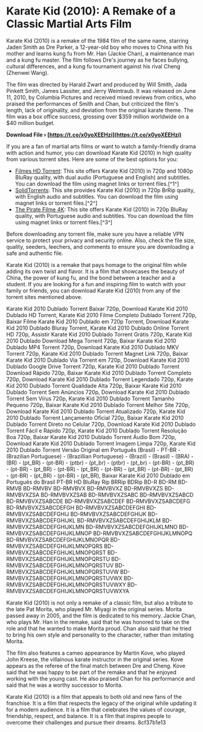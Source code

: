 # Karate Kid (2010): A Remake of a Classic Martial Arts Film
 
Karate Kid (2010) is a remake of the 1984 film of the same name, starring Jaden Smith as Dre Parker, a 12-year-old boy who moves to China with his mother and learns kung fu from Mr. Han (Jackie Chan), a maintenance man and a kung fu master. The film follows Dre's journey as he faces bullying, cultural differences, and a kung fu tournament against his rival Cheng (Zhenwei Wang).
 
The film was directed by Harald Zwart and produced by Will Smith, Jada Pinkett Smith, James Lassiter, and Jerry Weintraub. It was released on June 11, 2010, by Columbia Pictures and received mixed reviews from critics, who praised the performances of Smith and Chan, but criticized the film's length, lack of originality, and deviation from the original karate theme. The film was a box office success, grossing over $359 million worldwide on a $40 million budget.
 
**Download File › [https://t.co/x0yoXEEHzi](https://t.co/x0yoXEEHzi)**


 
If you are a fan of martial arts films or want to watch a family-friendly drama with action and humor, you can download Karate Kid (2010) in high quality from various torrent sites. Here are some of the best options for you:
 
- [Filmes HD Torrent](https://www.filmeshdtorrent.com/karate-kid-2010/): This site offers Karate Kid (2010) in 720p and 1080p BluRay quality, with dual audio (Portuguese and English) and subtitles. You can download the film using magnet links or torrent files.[^1^]
- [SolidTorrents](https://solidtorrents.to/torrents/the-karate-kid-2010-20bd9/5bcd18fb44b97c0ef6cbaae4/): This site provides Karate Kid (2010) in 720p BrRip quality, with English audio and subtitles. You can download the film using magnet links or torrent files.[^2^]
- [The Pirate Filme 4K](https://thepiratefilme4k.tech/karate-kid-2010-bluray-720p-dublado-torrent/): This site offers Karate Kid (2010) in 720p BluRay quality, with Portuguese audio and subtitles. You can download the film using magnet links or torrent files.[^3^]

Before downloading any torrent file, make sure you have a reliable VPN service to protect your privacy and security online. Also, check the file size, quality, seeders, leechers, and comments to ensure you are downloading a safe and authentic file.
 
Karate Kid (2010) is a remake that pays homage to the original film while adding its own twist and flavor. It is a film that showcases the beauty of China, the power of kung fu, and the bond between a teacher and a student. If you are looking for a fun and inspiring film to watch with your family or friends, you can download Karate Kid (2010) from any of the torrent sites mentioned above.
 
Karate Kid 2010 Dublado Torrent Baixar 720p,  Download Karate Kid 2010 Dublado HD Torrent,  Karate Kid 2010 Filme Completo Dublado Torrent 720p,  Baixar Filme Karate Kid 2010 Dublado em 720p Torrent,  Download Karate Kid 2010 Dublado Bluray Torrent,  Karate Kid 2010 Dublado Online Torrent HD 720p,  Assistir Karate Kid 2010 Dublado Torrent Grátis 720p,  Karate Kid 2010 Dublado Download Mega Torrent 720p,  Baixar Karate Kid 2010 Dublado MP4 Torrent 720p,  Download Karate Kid 2010 Dublado MKV Torrent 720p,  Karate Kid 2010 Dublado Torrent Magnet Link 720p,  Baixar Karate Kid 2010 Dublado Via Torrent em 720p,  Download Karate Kid 2010 Dublado Google Drive Torrent 720p,  Karate Kid 2010 Dublado Torrent Download Rápido 720p,  Baixar Karate Kid 2010 Dublado Torrent Completo 720p,  Download Karate Kid 2010 Dublado Torrent Legendado 720p,  Karate Kid 2010 Dublado Torrent Qualidade Alta 720p,  Baixar Karate Kid 2010 Dublado Torrent Sem Anúncios 720p,  Download Karate Kid 2010 Dublado Torrent Sem Vírus 720p,  Karate Kid 2010 Dublado Torrent Tamanho Pequeno 720p,  Baixar Karate Kid 2010 Dublado Torrent Melhor Site 720p,  Download Karate Kid 2010 Dublado Torrent Atualizado 720p,  Karate Kid 2010 Dublado Torrent Lançamento Oficial 720p,  Baixar Karate Kid 2010 Dublado Torrent Direto no Celular 720p,  Download Karate Kid 2010 Dublado Torrent Fácil e Rápido 720p,  Karate Kid 2010 Dublado Torrent Resolução Boa 720p,  Baixar Karate Kid 2010 Dublado Torrent Áudio Bom 720p,  Download Karate Kid 2010 Dublado Torrent Imagem Limpa 720p,  Karate Kid 2010 Dublado Torrent Versão Original em Português (Brasil) - PT-BR - (Brazilian Portuguese) - (Brazillian Portuguese) - (Brazil) - (Brasil) - (BRA) - (BR) - (pt\_BR) - (pt-BR) - (ptbr) - (pt\_br) - (ptbr) - (pt\_br) - (pt-BR) - (pt\_BR) - (pt-BR) - (pt\_BR) - (pt-BR) - (pt\_BR) - (pt-BR) - (pt\_BR) - (pt-BR) - (pt\_BR) - (pt-BR) - (pt\_BR) - (pt-BR) - (pt\_BR),  Baixar Karate Kid 2010 Dublado em Português do Brasil PT-BR HD BluRay Rip BRRip BDRip BD-R BD-RM BD-RMVB BD-RMVBV BD-RMVBVX BD-RMVBVXZ BD-RMVBVXZS BD-RMVBVXZSA BD-RMVBVXZSAB BD-RMVBVXZSABC BD-RMVBVXZSABCD BD-RMVBVXZSABCDE BD-RMVBVXZSABCDEF BD-RMVBVXZSABCDEFG BD-RMVBVXZSABCDEFGH BD-RMVBVXZSABCDEFGHI BD-RMVBVXZSABCDEFGHIJ BD-RMVBVXZSABCDEFGHIJK BD-RMVBVXZSABCDEFGHIJKL BD-RMVBVXZSABCDEFGHIJKLM BD-RMVBVXZSABCDEFGHIJKLMN BD-RMVBVXZSABCDEFGHIJKLMNO BD-RMVBVXZSABCDEFGHIJKLMNOP BD-RMVBVXZSABCDEFGHIJKLMNOPQ BD-RMVBVXZSABCDEFGHIJKLMNOPQR BD-RMVBVXZSABCDEFGHIJKLMNOPQRS BD-RMVBVXZSABCDEFGHIJKLMNOPQRST BD-RMVBVXZSABCDEFGHIJKLMNOPQRSTU BD-RMVBVXZSABCDEFGHIJKLMNOPQRSTUV BD-RMVBVXZSABCDEFGHIJKLMNOPQRSTUVW BD-RMVBVXZSABCDEFGHIJKLMNOPQRSTUVWX BD-RMVBVXZSABCDEFGHIJKLMNOPQRSTUVWXY BD-RMVBVXZSABCDEFGHIJKLMNOPQRSTUVWXYA
  
Karate Kid (2010) is not only a remake of a classic film, but also a tribute to the late Pat Morita, who played Mr. Miyagi in the original series. Morita passed away in 2005, and the film is dedicated to his memory. Jackie Chan, who plays Mr. Han in the remake, said that he was honored to take on the role and that he wanted to make Morita proud. Chan also said that he tried to bring his own style and personality to the character, rather than imitating Morita.
 
The film also features a cameo appearance by Martin Kove, who played John Kreese, the villainous karate instructor in the original series. Kove appears as the referee of the final match between Dre and Cheng. Kove said that he was happy to be part of the remake and that he enjoyed working with the young cast. He also praised Chan for his performance and said that he was a worthy successor to Morita.
 
Karate Kid (2010) is a film that appeals to both old and new fans of the franchise. It is a film that respects the legacy of the original while updating it for a modern audience. It is a film that celebrates the values of courage, friendship, respect, and balance. It is a film that inspires people to overcome their challenges and pursue their dreams.
 8cf37b1e13
 
